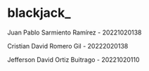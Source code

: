 # blackjack_

Juan Pablo Sarmiento Ramírez - 20221020138

Cristian David Romero Gil - 20222020138

Jefferson David Ortiz Buitrago - 20221020110
